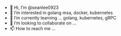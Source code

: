 - 👋 Hi, I’m @seanlee0923
- 👀 I’m interested in golang msa, docker, kubernetes
- 🌱 I’m currently learning ... golang, kubernetes, gRPC
- 💞️ I’m looking to collaborate on ... 
- 📫 How to reach me ...

<!---
seanlee0923/seanlee0923 is a ✨ special ✨ repository because its `README.md` (this file) appears on your GitHub profile.
You can click the Preview link to take a look at your changes.
--->
